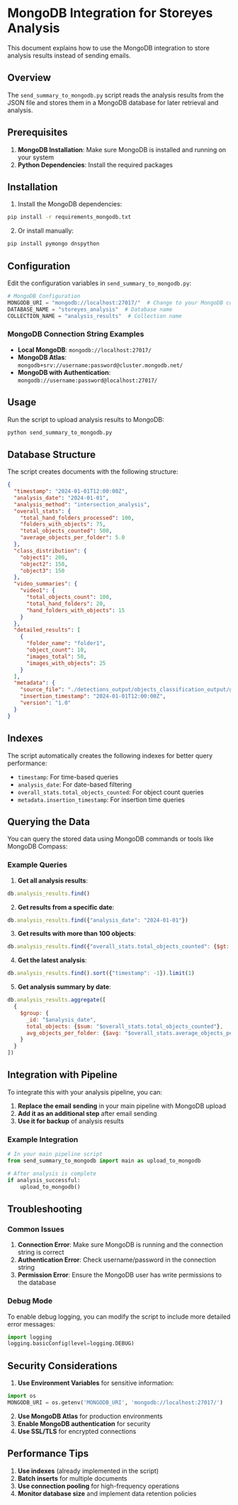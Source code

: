 # MongoDB Integration for Storeyes Analysis

This document explains how to use the MongoDB integration to store analysis results instead of sending emails.

## Overview

The `send_summary_to_mongodb.py` script reads the analysis results from the JSON file and stores them in a MongoDB database for later retrieval and analysis.

## Prerequisites

1. **MongoDB Installation**: Make sure MongoDB is installed and running on your system
2. **Python Dependencies**: Install the required packages

## Installation

1. Install the MongoDB dependencies:
```bash
pip install -r requirements_mongodb.txt
```

2. Or install manually:
```bash
pip install pymongo dnspython
```

## Configuration

Edit the configuration variables in `send_summary_to_mongodb.py`:

```python
# MongoDB Configuration
MONGODB_URI = "mongodb://localhost:27017/"  # Change to your MongoDB connection string
DATABASE_NAME = "storeyes_analysis"  # Database name
COLLECTION_NAME = "analysis_results"  # Collection name
```

### MongoDB Connection String Examples

- **Local MongoDB**: `mongodb://localhost:27017/`
- **MongoDB Atlas**: `mongodb+srv://username:password@cluster.mongodb.net/`
- **MongoDB with Authentication**: `mongodb://username:password@localhost:27017/`

## Usage

Run the script to upload analysis results to MongoDB:

```bash
python send_summary_to_mongodb.py
```

## Database Structure

The script creates documents with the following structure:

```json
{
  "timestamp": "2024-01-01T12:00:00Z",
  "analysis_date": "2024-01-01",
  "analysis_method": "intersection_analysis",
  "overall_stats": {
    "total_hand_folders_processed": 100,
    "folders_with_objects": 75,
    "total_objects_counted": 500,
    "average_objects_per_folder": 5.0
  },
  "class_distribution": {
    "object1": 200,
    "object2": 150,
    "object3": 150
  },
  "video_summaries": {
    "video1": {
      "total_objects_count": 100,
      "total_hand_folders": 20,
      "hand_folders_with_objects": 15
    }
  },
  "detailed_results": [
    {
      "folder_name": "folder1",
      "object_count": 10,
      "images_total": 50,
      "images_with_objects": 25
    }
  ],
  "metadata": {
    "source_file": "./detections_output/objects_classification_output/global_summary.json",
    "insertion_timestamp": "2024-01-01T12:00:00Z",
    "version": "1.0"
  }
}
```

## Indexes

The script automatically creates the following indexes for better query performance:

- `timestamp`: For time-based queries
- `analysis_date`: For date-based filtering
- `overall_stats.total_objects_counted`: For object count queries
- `metadata.insertion_timestamp`: For insertion time queries

## Querying the Data

You can query the stored data using MongoDB commands or tools like MongoDB Compass:

### Example Queries

1. **Get all analysis results**:
```javascript
db.analysis_results.find()
```

2. **Get results from a specific date**:
```javascript
db.analysis_results.find({"analysis_date": "2024-01-01"})
```

3. **Get results with more than 100 objects**:
```javascript
db.analysis_results.find({"overall_stats.total_objects_counted": {$gt: 100}})
```

4. **Get the latest analysis**:
```javascript
db.analysis_results.find().sort({"timestamp": -1}).limit(1)
```

5. **Get analysis summary by date**:
```javascript
db.analysis_results.aggregate([
  {
    $group: {
      _id: "$analysis_date",
      total_objects: {$sum: "$overall_stats.total_objects_counted"},
      avg_objects_per_folder: {$avg: "$overall_stats.average_objects_per_folder"}
    }
  }
])
```

## Integration with Pipeline

To integrate this with your analysis pipeline, you can:

1. **Replace the email sending** in your main pipeline with MongoDB upload
2. **Add it as an additional step** after email sending
3. **Use it for backup** of analysis results

### Example Integration

```python
# In your main pipeline script
from send_summary_to_mongodb import main as upload_to_mongodb

# After analysis is complete
if analysis_successful:
    upload_to_mongodb()
```

## Troubleshooting

### Common Issues

1. **Connection Error**: Make sure MongoDB is running and the connection string is correct
2. **Authentication Error**: Check username/password in the connection string
3. **Permission Error**: Ensure the MongoDB user has write permissions to the database

### Debug Mode

To enable debug logging, you can modify the script to include more detailed error messages:

```python
import logging
logging.basicConfig(level=logging.DEBUG)
```

## Security Considerations

1. **Use Environment Variables** for sensitive information:
```python
import os
MONGODB_URI = os.getenv('MONGODB_URI', 'mongodb://localhost:27017/')
```

2. **Use MongoDB Atlas** for production environments
3. **Enable MongoDB authentication** for security
4. **Use SSL/TLS** for encrypted connections

## Performance Tips

1. **Use indexes** (already implemented in the script)
2. **Batch inserts** for multiple documents
3. **Use connection pooling** for high-frequency operations
4. **Monitor database size** and implement data retention policies
